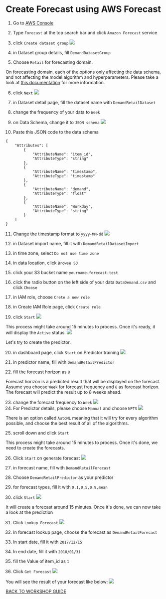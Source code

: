 # Create Forecast using AWS Forecast

1. Go to [AWS Console](https://ap-southeast-1.console.aws.amazon.com/console/home?region=ap-southeast-1)
2. Type `Forecast` at the top search bar and click `Amazon Forecast` service
3. click `Create dataset group`
    ![](../Image/Forecast/3.png)

4. in Dataset group details, fill `DemandDatasetGroup`
5. Choose `Retail` for forecasting domain.

On forecasting domain, each of the options only affecting the data schema, and not affecting the model algorithm and hyperparameters. Please take a look at [this documentation](https://docs.aws.amazon.com/forecast/latest/dg/howitworks-domains-ds-types.html) for more information.

6. click `Next`
    ![](../Image/Forecast/6.png)

7. in Dataset detail page, fill the dataset name with `DemandRetailDataset`
8. change the frequency of your data to `Week`
9. on Data Schema, change it to `JSON schema`
    ![](../Image/Forecast/9.png)

10. Paste this JSON code to the data schema

```
{
	"Attributes": [
		{
			"AttributeName": "item_id",
			"AttributeType": "string"
		},
		{
			"AttributeName": "timestamp",
			"AttributeType": "timestamp"
		},
		{
			"AttributeName": "demand",
			"AttributeType": "float"
		},
		{
			"AttributeName": "Workday",
			"AttributeType": "string"
		}
	]
}
```

11. Change the timestamp format to `yyyy-MM-dd`
    ![](../Image/Forecast/11.png)

12. in Dataset import name, fill it with `DemandRetailDatasetImport`
13. in time zone, select `Do not use time zone`
14. in data location, click `Browse S3`
15. click your S3 bucket name `yourname-forecast-test`
16. click the radio button on the left side of your data `DataDemand.csv` and click `Choose`
17. in IAM role, choose `Crete a new role`
18. in Create IAM Role page, click `Create role`
19. click `Start`
    ![](../Image/Forecast/19.png)

This process might take around 15 minutes to process.
Once it's ready, it will display the `Active` status.
    ![](../Image/Forecast/19-2.png)

Let's try to create the predictor.

20. in dashboard page, click `Start` on Predictor training
    ![](../Image/Forecast/20.png)

21. in predictor name, fill with `DemandRetailPredictor`
22. fill the forecast horizon as `8`

Forecast horizon is a predicted result that will be displayed on the forecast. Assume you choose `Week` for forecast frequency and `8` as forecast horizon. The forecast will predict the result up to 8 weeks ahead.

23. change the forecast frequency to `Week`
    ![](../Image/Forecast/23.png)
24. For Predictor details, please choose `Manual` and choose `NPTS`
    ![](../Image/Forecast/24.png)

There is an option called `AutoML` meaning that it will try for every algorithm possible, and choose the best result of all of the algorithms.

25. scroll down and click `Start`

This process might take around 15 minutes to process.
Once it's done, we need to create the forecasts.

26. Click `Start` on generate forecast
    ![](../Image/Forecast/26.png)

27. in forecast name, fill with `DemandRetailForecast`
28. Choose `DemandRetailPredictor` as your predictor
29. for forecast types, fill it with `0.1,0.5,0.9,mean`
30. click `Start`
    ![](../Image/Forecast/30.png)

It will create a forecast around 15 minutes.
Once it's done, we can now take a look at the prediction

31. Click `Lookup Forecast`
    ![](../Image/Forecast/31.png)

32. In forecast lookup page, choose the forecast as `DemandRetailForecast`
33. In start date, fill it with `2017/12/15`
34. In end date, fill it with `2018/01/31`
35. fill the Value of item_id as `1`
36. Click `Get Forecast`
    ![](../Image/Forecast/36.png)

You will see the result of your forecast like below:
    ![](../Image/Forecast/36-2.png)

[BACK TO WORKSHOP GUIDE](../README.md)